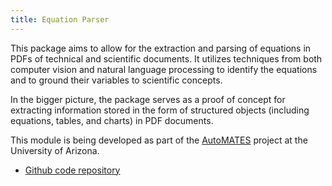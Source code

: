 ```yaml
---
title: Equation Parser
---
```


This package aims to allow for the extraction and parsing of equations in PDFs
of technical and scientific documents. It utilizes techniques from both computer
vision and natural language processing to identify the equations and to ground
their variables to scientific concepts.

In the bigger picture, the package serves as a proof of concept for extracting
information stored in the form of structured objects (including equations,
tables, and charts) in PDF documents.

This module is being developed as part of the
[AutoMATES](https://ml4ai.github.io/automates/) project at the University of
Arizona.

- [Github code repository](https://github.com/ml4ai/automates/tree/master/src/equation_reading/equation_extraction)
